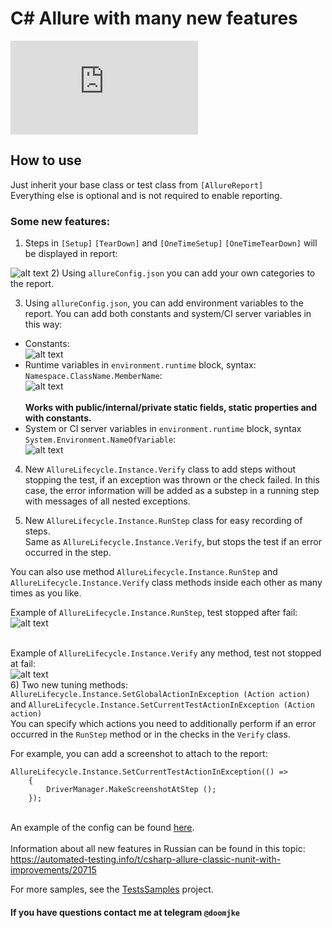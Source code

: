 # C# Allure with many new features
[![nuget](http://flauschig.ch/nubadge.php?id=Noksa.NUnit.Allure)](https://www.nuget.org/packages/Noksa.NUnit.Allure/)

## How to use

Just inherit your base class or test class from `[AllureReport]`<br/>
Everything else is optional and is not required to enable reporting.

### Some new features:
1) Steps in `[Setup]` `[TearDown]` and `[OneTimeSetup]` `[OneTimeTearDown]` will be displayed in report:

![alt text](https://github.com/Noksa/Allure.NUnit/blob/master/Allure/ScreenshotsReadme/StepsExample.png)
2) Using `allureConfig.json` you can add your own categories to the report.

3) Using `allureConfig.json`, you can add environment variables to the report.
You can add both constants and system/CI server variables in this way:
* Constants:<br/> ![alt text](https://github.com/Noksa/Allure.NUnit/blob/master/Allure/ScreenshotsReadme/ConstantsEnvExample.png)<br/>
* Runtime variables in `environment.runtime` block, syntax: `Namespace.ClassName.MemberName`:<br/> ![alt text](https://github.com/Noksa/Allure.NUnit/blob/master/Allure/ScreenshotsReadme/RuntimeVariablesExample.png)<br/>
<br/>__Works with public/internal/private static fields, static properties and with constants.__<br/>
* System or CI server variables in `environment.runtime` block, syntax `System.Environment.NameOfVariable`:<br/>
![alt text](https://github.com/Noksa/Allure.NUnit/blob/master/Allure/ScreenshotsReadme/SystemVariablesExample.png)


4) New `AllureLifecycle.Instance.Verify` class to add steps without stopping the test, if an exception was thrown or the check failed.
In this case, the error information will be added as a substep in a running step with messages of all nested exceptions.

5) New `AllureLifecycle.Instance.RunStep` class for easy recording of steps.<br/> 
Same as `AllureLifecycle.Instance.Verify`, but stops the test if an error occurred in the step.

You can also use method `AllureLifecycle.Instance.RunStep` and `AllureLifecycle.Instance.Verify` class methods inside each other as many times as you like.


Example of `AllureLifecycle.Instance.RunStep`, test stopped after fail:<br/>
![alt text](https://github.com/Noksa/Allure.NUnit/blob/master/Allure/ScreenshotsReadme/RunStepExample.PNG)
<br/><br/>

Example of `AllureLifecycle.Instance.Verify` any method, test not stopped at fail:<br/>
![alt text](https://github.com/Noksa/Allure.NUnit/blob/master/Allure/ScreenshotsReadme/VerifyStepExample.PNG)<br/>
6) Two new tuning methods:
`AllureLifecycle.Instance.SetGlobalActionInException (Action action)` and `AllureLifecycle.Instance.SetCurrentTestActionInException (Action action)`<br/>
You can specify which actions you need to additionally perform if an error occurred in the `RunStep` method or in the checks in the `Verify` class.<br/>

For example, you can add a screenshot to attach to the report:
```
AllureLifecycle.Instance.SetCurrentTestActionInException(() =>
    {
        DriverManager.MakeScreenshotAtStep ();
    });
```
<br/>An example of the config can be found [here](https://github.com/Noksa/Allure.NUnit/blob/master/Allure/allureConfig.json).
<br/><br/>
Information about all new features in Russian can be found in this topic: https://automated-testing.info/t/csharp-allure-classic-nunit-with-improvements/20715


For more samples, see the [TestsSamples](https://github.com/Noksa/Allure.NUnit/tree/master/TestsSamples) project.

#### If you have questions contact me at telegram `@doomjke`
